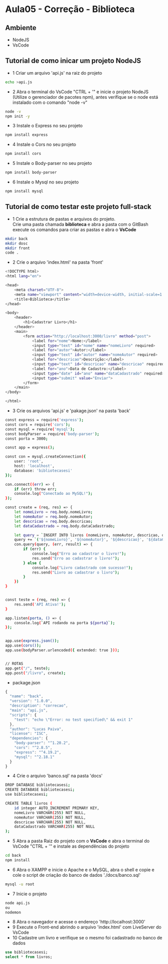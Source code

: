 # Aula05 - Correção - Biblioteca

## Ambiente
- NodeJS
- VsCode

## Tutorial de como inicar um projeto NodeJS
- 1 Criar um arquivo 'api.js' na raiz do projeto
```bash
echo >api.js
```
- 2 Abra o terminal do VsCode "CTRL + '" e inicie o projeto NodeJS (Utilize o gerenciador de pacotes npm), antes verifique se o node está instalado com o comando "node -v"
```bash
node -v
npm init -y
```
- 3 Instale o Express no seu projeto
```bash
npm install express
```
- 4 Instale o Cors no seu projeto
```bash
npm install cors
```
- 5 Instale o Body-parser no seu projeto
```bash
npm install body-parser
```
- 6 Instale o Mysql no seu projeto
```bash
npm install mysql
```

## Tutorial de como testar este projeto full-stack
- 1 Crie a estrutura de pastas e arquivos do projeto.<br>Crie uma pasta chamada **biblioteca** e abra a pasta com o GitBash<br>execute os comandos para criar as pastas e abra o **VsCode**

```bash
mkdir back
mkdir dosc
mkdir front
code .
```
- 2 Crie o arquivo 'index.html' na pasta 'front'

```bash
<!DOCTYPE html>
<html lang="en">

<head>
    <meta charset="UTF-8">
    <meta name="viewport" content="width=device-width, initial-scale=1.0">
    <title>Biblioteca</title>
</head>

<body>
    <header>
        <h1>Cadastrar Livro</h1>
    </header>
    <main>
        <form action="http://localhost:3000/livro" method="post">
            <label for="nome">Nome:</label>
            <input type="text" id="nome" name="nomeLivro" required>
            <label for="autor">Autor:</label>
            <input type="text" id="autor" name="nomeAutor" required>
            <label for="descricao">Descrição:</label>
            <input type="text" id="descricao" name="descricao" required>
            <label for="ano">Data de Cadastro:</label>
            <input type="date" id="ano" name="dataCadastrado" required>
            <input type="submit" value="Enviar">
        </form>
    </main>
</body>

</html>
```

- 3 Crie os arquivos 'api.js' e 'pakage.json' na pasta 'back' 

```bash
const express = require('express');
const cors = require('cors');
const mysql = require('mysql');
const bodyParser = require('body-parser');
const porta = 3000;

const app = express();

const con = mysql.createConnection({
    user: 'root',
    host: 'localhost',
    database: 'bibliotecasesi'
});

con.connect((err) => {
    if (err) throw err;
    console.log("Conectado ao MySQL!");
});

const create = (req, res) => {
    let nomeLivro = req.body.nomeLivro;
    let nomeAutor = req.body.nomeAutor;
    let descricao = req.body.descricao;
    let dataCadastrado = req.body.dataCadastrado;

    let query = `INSERT INTO livros (nomeLivro, nomeAutor, descricao, dataCadastrado) VALUES`;
    query += `('${nomeLivro}', '${nomeAutor}', '${descricao}', '${dataCadastrado}');`;
    con.query(query, (err, result) => {
        if (err) {
            console.log("Erro ao cadastrar o livro!");
            res.send("Erro ao cadastrar o livro!");
        } else {
            console.log("Livro cadastrado com sucesso!");
            res.send("Livro ao cadastrar o livro");
        }
    })
}


const teste = (req, res) => {
    res.send('API Ativa!');
}

app.listen(porta, () => {
    console.log(`API rodando na porta ${porta}`);
});


app.use(express.json());
app.use(cors());
app.use(bodyParser.urlencoded({ extended: true }));


// ROTAS
app.get("/", teste);
app.post("/livro", create);
```
- package.json
```js
{
  "name": "back",
  "version": "1.0.0",
  "description": "correcao",
  "main": "api.js",
  "scripts": {
    "test": "echo \"Error: no test specified\" && exit 1"
  },
  "author": "Lucas Paiva",
  "license": "ISC",
  "dependencies": {
    "body-parser": "^1.20.2",
    "cors": "^2.8.5",
    "express": "^4.19.2",
    "mysql": "^2.18.1"
  }
}
````

- 4 Crie o arquivo 'banco.sql' na pasta 'docs'

```bash
DROP DATABASE bibliotecasesi;
CREATE DATABASE bibliotecasesi;
use bibliotecasesi;

CREATE TABLE livros (
    id integer AUTO_INCREMENT PRIMARY KEY,
    nomeLivro VARCHAR(255) NOT NULL,
    nomeAutor VARCHAR(255) NOT NULL,
    descricao VARCHAR(255) NOT NULL,
    dataCadastrado VARCHAR(255) NOT NULL
);
```
- 5 Abra a pasta Raiz do projeto com o **VsCode** e abra o terminal do VsCode "CTRL + '" e instale as dependências do projeto
```bash
cd back
npm install
```
- 6 Abra o XAMPP e inicie o Apache e o MySQL, abra o shell e copie e cole o script de criação do banco de dados './docs/banco.sql'

```cmd
mysql -u root
```

- 7 Inicie o projeto
```bash
node api.js
ou 
nodemon
```
- 8 Abra o navegador e acesse o endereço 'http://localhost:3000'
- 9 Execute o Front-end abrindo o arquivo 'index.html' com LiveServer do VsCode
- 10 Cadastre um livro e verifique se o mesmo foi cadastrado no banco de dados
```sql
use bibliotecasesi;
select * from livros;
```
